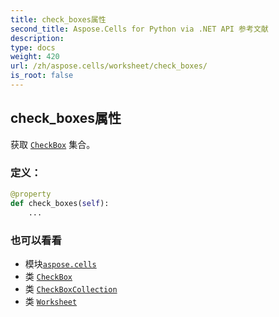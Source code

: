 ```yaml
---
title: check_boxes属性
second_title: Aspose.Cells for Python via .NET API 参考文献
description:
type: docs
weight: 420
url: /zh/aspose.cells/worksheet/check_boxes/
is_root: false
---
```

## check_boxes属性

获取 [`CheckBox`](/cells/python-net/zh/aspose.cells.drawing/checkbox) 集合。
### 定义：
```python
@property
def check_boxes(self):
    ...
```

### 也可以看看
* 模块[`aspose.cells`](../../)
* 类 [`CheckBox`](/cells/python-net/zh/aspose.cells.drawing/checkbox)
* 类 [`CheckBoxCollection`](/cells/python-net/zh/aspose.cells.drawing/checkboxcollection)
* 类 [`Worksheet`](/cells/python-net/zh/aspose.cells/worksheet)
